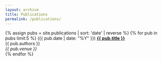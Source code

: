 ```yaml
---
layout: archive
title: Publications
permalink: /publications/
---
```


{% assign pubs = site.publications | sort: 'date' | reverse %}
{% for pub in pubs limit:5 %}
({{ pub.date | date: "%Y" }}) <a href="{{ pub.url | relative_url }}"><strong>{{ pub.title }}</strong></a><br>
{{ pub.authors }}<br>
<em>{{ pub.venue }}</em>
<br>
{% endfor %}